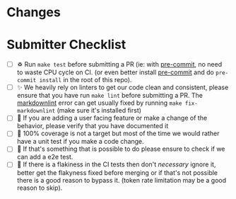 <!-- 🎉🎉🎉 Thank you for the PR!!! 🎉🎉🎉 -->

# Changes

<!-- Describe your changes here- ideally you can get that description straight from
your descriptive commit message(s)! -->

# Submitter Checklist

- [ ] ♽ Run `make test` before submitting a PR (ie: with [pre-commit](https://pipelinesascode.com/dev/tools), no need to waste CPU cycle on CI. (or even better install [pre-commit](https://pre-commit.com/) and do `pre-commit install` in the root of this repo).
- [ ] ✨ We heavily rely on linters to get our code clean and consistent, please ensure that you have run `make lint` before submitting a PR. The [markdownlint](https://github.com/DavidAnson/markdownlint) error can get usually fixed by running `make fix-markdownlint` (make sure it's installed first)
- [ ] 📖 If you are adding a user facing feature or make a change of the behavior, please verify that you have documented it
- [ ] 🧪 100% coverage is not a target but most of the time we would rather have a unit test if you make a code change.
- [ ] 🎁 If that's something that is possible to do please ensure to check if we can add a e2e test.
- [ ] 🔎 If there is a flakiness in the CI tests then don't *necessary* ignore it, better get the flakyness fixed before merging or if that's not possible there is a good reason to bypass it. (token rate limitation may be a good reason to skip).
